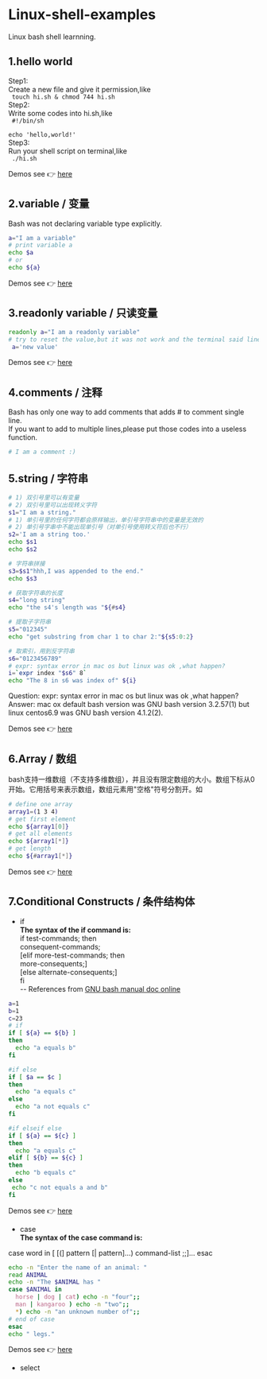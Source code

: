 # Linux-shell-examples
Linux bash shell learnning.  

## 1.hello world  
Step1:  
Create a new file and give it permission,like   
<code>
  touch hi.sh & chmod 744 hi.sh
</code>  
Step2:   
Write some codes into hi.sh,like  
<code>
 #!/bin/sh  
 echo 'hello,world!'
</code>  
Step3:  
Run your shell script on terminal,like  
<code>
./hi.sh
</code>  


Demos see :point_right: [here](./demos/hi.sh)  

## 2.variable / 变量
Bash was not declaring variable type explicitly.  
```bash 
a="I am a variable"  
# print variable a  
echo $a  
# or  
echo ${a}
```  
Demos see :point_right: [here](./demos/variable.sh)  

## 3.readonly variable / 只读变量  
```bash 
readonly a="I am a readonly variable"  
# try to reset the value,but it was not work and the terminal said line 4: a: readonly variable
 a='new value'
```  
Demos see :point_right: [here](./demos/readonly_variable.sh)  

## 4.comments / 注释
Bash has only one way to add comments that adds # to comment single line.  
If you want to add to multiple lines,please put those codes into a useless function.
```bash
# I am a comment :)

```

## 5.string / 字符串  
```bash
# 1) 双引号里可以有变量
# 2) 双引号里可以出现转义字符
s1="I am a string."
# 1) 单引号里的任何字符都会原样输出，单引号字符串中的变量是无效的
# 2) 单引号字串中不能出现单引号（对单引号使用转义符后也不行）
s2='I am a string too.'
echo $s1
echo $s2

# 字符串拼接
s3=$s1"hhh,I was appended to the end."
echo $s3

# 获取字符串的长度
s4="long string"
echo "the s4's length was "${#s4}

# 提取子字符串
s5="012345"
echo "get substring from char 1 to char 2:"${s5:0:2}

# 取索引，用到反字符串
s6="0123456789"
# expr: syntax error in mac os but linux was ok ,what happen?
i=`expr index "$s6" 8` 
echo "The 8 in s6 was index of" ${i}

```

Question: expr: syntax error in mac os but linux was ok ,what happen?  
Answer: mac ox default bash version was GNU bash version 3.2.57(1) but linux centos6.9 was GNU bash version 4.1.2(2).

Demos see :point_right: [here](./demos/string.sh)  

## 6.Array / 数组  
bash支持一维数组（不支持多维数组），并且没有限定数组的大小。数组下标从0开始。它用括号来表示数组，数组元素用"空格"符号分割开。如  
```bash
# define one array
array1=(1 3 4)
# get first element
echo ${array1[0]}
# get all elements
echo ${array1[*]}
# get length
echo ${#array1[*]}
```

Demos see :point_right: [here](./demos/array.sh)  

## 7.Conditional Constructs / 条件结构体
- if  
**The syntax of the if command is:**  
if test-commands; then  
  consequent-commands;  
[elif more-test-commands; then  
  more-consequents;]  
[else alternate-consequents;]  
fi   
-- References from [GNU bash manual doc online](https://www.gnu.org/software/bash/manual/bash.html#What-is-Bash_003f)
```bash
a=1
b=1
c=23
# if
if [ ${a} == ${b} ] 
then
  echo "a equals b"
fi

#if else
if [ $a == $c ]
then 
  echo "a equals c"
else
  echo "a not equals c"
fi

#if elseif else
if [ ${a} == ${c} ]
then
  echo "a equals c"
elif [ ${b} == ${c} ]
then 
  echo "b equals c"
else 
 echo "c not equals a and b"
fi
```
Demos see :point_right: [here](./demos/if.sh)  
- case  
**The syntax of the case command is:**

case word in [ [(] pattern [| pattern]…) command-list ;;]… esac  
```bash
echo -n "Enter the name of an animal: "
read ANIMAL
echo -n "The $ANIMAL has "
case $ANIMAL in
  horse | dog | cat) echo -n "four";;
  man | kangaroo ) echo -n "two";;
  *) echo -n "an unknown number of";;
# end of case
esac
echo " legs."
```
Demos see :point_right: [here](./demos/case.sh)  

- select